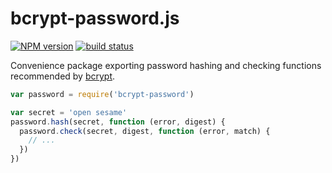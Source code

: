 bcrypt-password.js
==================

[![NPM version](https://img.shields.io/npm/v/bcrypt-password.svg)](https://www.npmjs.com/package/bcrypt-password)
[![build status](https://img.shields.io/travis/kemitchell/bcrypt-password.js.svg)](http://travis-ci.org/kemitchell/bcrypt-password.js)

Convenience package exporting password hashing and checking functions recommended by [bcrypt][bcrypt].

```javascript
var password = require('bcrypt-password')

var secret = 'open sesame'
password.hash(secret, function (error, digest) {
  password.check(secret, digest, function (error, match) {
    // ...
  })
})
```

[bcrypt]: https://www.npmjs.com/package/bcrypt
